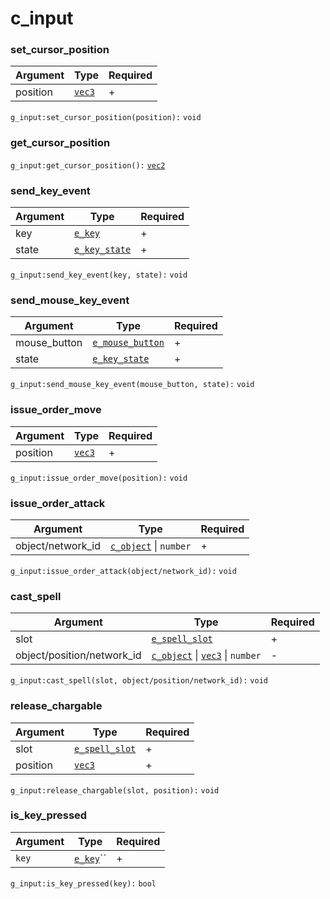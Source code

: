 # c\_input

### set\_cursor\_position

| Argument | Type                         | Required |
| -------- | ---------------------------- | -------- |
| position | [`vec3`](../structs/vec3.md) | +        |

`g_input:set_cursor_position(position):` `void`

### get\_cursor\_position

`g_input:get_cursor_position():` [`vec2`](../structs/vec2.md)

### send\_key\_event

| Argument | Type                                       | Required |
| -------- | ------------------------------------------ | -------- |
| key      | [`e_key`](../enums/e\_key.md)              | +        |
| state    | [`e_key_state`](../enums/e\_key\_state.md) | +        |

`g_input:send_key_event(key, state):` `void`

### send\_mouse\_key\_event

| Argument      | Type                                             | Required |
| ------------- | ------------------------------------------------ | -------- |
| mouse\_button | [`e_mouse_button`](../enums/e\_mouse\_button.md) | +        |
| state         | [`e_key_state`](../enums/e\_key\_state.md)       | +        |

`g_input:send_mouse_key_event(mouse_button, state):` `void`

### issue\_order\_move

| Argument | Type                         | Required |
| -------- | ---------------------------- | -------- |
| position | [`vec3`](../structs/vec3.md) | +        |

`g_input:issue_order_move(position):` `void`

### issue\_order\_attack

| Argument           | Type                                   | Required |
| ------------------ | -------------------------------------- | -------- |
| object/network\_id | [`c_object`](c\_object.md) \| `number` | +        |

`g_input:issue_order_attack(object/network_id):` `void`

### cast\_spell

| Argument                    | Type                                                                   | Required |
| --------------------------- | ---------------------------------------------------------------------- | -------- |
| slot                        | [`e_spell_slot`](../enums/e\_spell\_slot.md)                           | +        |
| object/position/network\_id | [`c_object`](c\_object.md) \| [`vec3`](../structs/vec3.md) \| `number` | -        |

`g_input:cast_spell(slot, object/position/network_id):` `void`

### release\_chargable

| Argument | Type                                         | Required |
| -------- | -------------------------------------------- | -------- |
| slot     | [`e_spell_slot`](../enums/e\_spell\_slot.md) | +        |
| position | [`vec3`](../structs/vec3.md)                 | +        |

`g_input:release_chargable(slot, position):` `void`

### is\_key\_pressed

| Argument | Type                            | Required |
| -------- | ------------------------------- | -------- |
| `key`    | [`e_key`](../enums/e\_key.md)`` | +        |

`g_input:is_key_pressed(key):` `bool`
